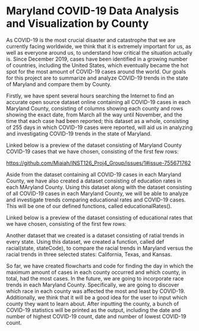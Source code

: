 # Maryland COVID-19 Data Analysis and Visualization by County

As COVID-19 is the most crucial disaster and catastrophe that we are currently facing worldwide, we think that it is extremely important for us, as well as everyone around us, to understand how critical the situation actually is. Since December 2019, cases have been identified in a growing number of countries, including the United States, which eventually became the hot spot for the most amount of COVID-19 cases around the world. Our goals for this project are to summarize and analyze COVID-19 trends in the state of Maryland and compare them by County. 

Firstly, we have spent several hours searching the Internet to find an accurate open source dataset online containing all COVID-19 cases in each Maryland County, consisting of columns showing each county and rows showing the exact date, from March all the way until November, and the time that each case had been reported; this dataset as a whole, consisting of 255 days in which COVID-19 cases were reported, will aid us in analyzing and investigating COVID-19 trends in the state of Maryland. 

Linked below is a preview of the dataset consisting of Maryland County COVID-19 cases that we have chosen, consisting of the first few rows:

https://github.com/Miaiah/INST126_Proj4_Group/issues/1#issue-755671762


Aside from the dataset containing all COVID-19 cases in each Maryland County, we have also created a dataset consisting of education rates in each MAryland County. Using this dataset along with the dataset consisting of all COVID-19 cases in each Maryland County, we will be able to analyze and investigate trends comparing educational rates and COVID-19 cases. This will be one of our defined functions, called educationalRates().

Linked below is a preview of the dataset consisting of educational rates that we have chosen, consisting of the first few rows:

Another dataset that we created is a dataset consisting of ratial trends in every state. Using this dataset, we created a function, called def racial(state, stateCode), to compare the racial trends in Maryland versus the racial trends in three selected states: California, Texas, and Kansas.



So far, we have created flowcharts and code for finding the day in which the maximum amount of cases in each county occurred and which county, in total, had the most cases. In the future, we are going to incorporate race trends in each Maryland County. Specifically, we are going to discover which race in each county was affected the most and least by COVID-19. Additionally, we think that it will be a good idea for the user to input which county they want to learn about. After inputting the county, a bunch of COVID-19 statistics will be printed as the output, including the date and number of highest COVID-19 count, date and number of lowest COVID-19 count.
